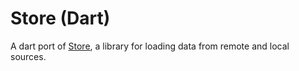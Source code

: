 # Store (Dart)

A dart port of [Store](https://github.com/MobileNativeFoundation/Store), a library for loading data from remote and local sources.
